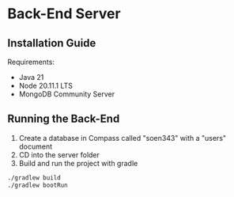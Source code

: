 # Back-End Server

## Installation Guide

Requirements:
- Java 21
- Node 20.11.1 LTS
- MongoDB Community Server

## Running the Back-End

1. Create a database in Compass called "soen343" with a "users" document
2. CD into the server folder
3. Build and run the project with gradle

```bash
./gradlew build
./gradlew bootRun
```
